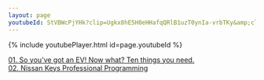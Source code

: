 ```yaml
---
layout: page
youtubeId: StVBWcPjYHk?clip=Ugkx8hE5H0eHHafqQRlB1uzT0ynIa-vrbTKy&amp;clipt=EJXdFBj1sRg 
---
```


{% include youtubePlayer.html id=page.youtubeId %}

[01. So you’ve got an EV! Now what? Ten things you need.](https://www.youtube.com/watch?v=9mcQ0UNBBOY)  
[02. Nissan Keys Professional Programming](http://www.youtube.com/watch?v=30IRv3PIkfs)  

